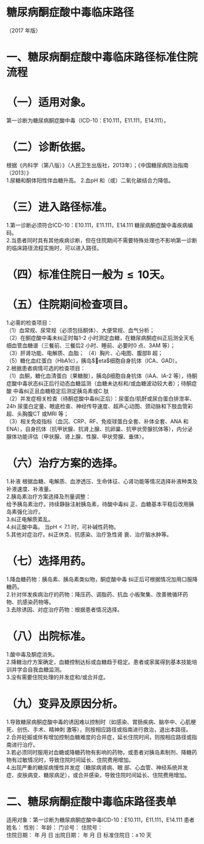 # 糖尿病酮症酸中毒临床路径  
（2017 年版）  
# 一、糖尿病酮症酸中毒临床路径标准住院流程  
# （一）适用对象。  
第一诊断为糖尿病酮症酸中毒（ICD-10：E10.111，E11.111，E14.111）。  
# （二）诊断依据。  
根据《内科学（第八版）》（人民卫生出版社，2013年）；《中国糖尿病防治指南（2013）》  
1.尿糖和酮体阳性伴血糖升高。 2.血pH 和（或）二氧化碳结合力降低。  
# （三）进入路径标准。  
1.第一诊断必须符合ICD-10：E10.111，E11.111，E14.111 糖尿病酮症酸中毒疾病编码。  
2.当患者同时具有其他疾病诊断，但在住院期间不需要特殊处理也不影响第一诊断的临床路径流程实施时，可以进入路径。  
# （四）标准住院日一般为${\leqslant}10$天。  
# （五）住院期间检查项目。  
1.必需的检查项目：  
（1）血常规、尿常规（必须包括酮体）、大便常规、血气分析；  
（2）在酮症酸中毒未纠正时每1-2 小时测定血糖，在糖尿病酮症纠正后测全天毛细血管血糖谱（三餐前、三餐后2 小时、睡前、必要时0 点、3AM 等）；  
（3）肝肾功能、电解质、血脂； （4）胸片、心电图、腹部B 超；  
（5）糖化血红蛋白（HbA1c），胰岛$eta$细胞自身抗体（ICA、GAD）。  
2.根据患者病情可选的检查项目：  
（1）血酮，糖化血清蛋白（果糖胺），胰岛β细胞自身抗体（IAA、IA-2 等），待酮症酸中毒状态纠正后行动态血糖监测（血糖未达标和/或血糖波动较大者）；待酮症酸 中毒纠正且血糖稳定后测定胰岛素或C 肽  
（2）并发症相关检查（待酮症酸中毒纠正后）：尿蛋白/肌酐或尿白蛋白排泄率、24h 尿蛋白定量、眼底检查、神经传导速度、超声心动图、颈动脉和下肢血管彩超、头胸腹CT 或MRI 等；  
（3）相关免疫指标（血沉、CRP、RF、免疫球蛋白全套、补体全套、ANA 和ENA），自身抗体（抗甲状腺、抗肾上腺、抗卵巢、抗甲状旁腺抗体等），内分泌腺体功能评估（甲状腺、肾上腺、性腺、甲状旁腺、垂体）。  
# （六）治疗方案的选择。  
1.补液 根据血糖、电解质、血渗透压、生命体征、心肾功能等情况选择补液种类及补液速度、补液量。  
2.胰岛素治疗方案选择及剂量调整：  
给予胰岛素治疗。持续静脉注射胰岛素，待酸中毒纠 正、血糖基本平稳后改用胰岛素强化治疗。  
3.纠正电解质紊乱。  
4.纠正酸中毒。 当$\mathrm{pH}{<}7.1$ 时，可补碱性药物。  
5.其他对症治疗。纠正休克、抗感染、治疗急性肾 衰、治疗脑水肿等。  
# （七）选择用药。  
1.降血糖药物：胰岛素、胰岛素类似物，酮症酸中毒 纠正后可根据情况加用口服降糖药。  
2.针对伴发疾病治疗的药物：降压药、调脂药、抗血 小板聚集、改善微循环药物、抗感染药物等。  
3.去除诱因、对症治疗药物：根据患者情况选择。  
# （八）出院标准。  
1.酸中毒及酮症消失。  
2.降糖治疗方案确定，血糖控制达标或血糖趋于稳定。患者或家属得到基本技能培训并学会自我血糖监测。  
3.没有需要住院处理的并发症和/或合并症。  
# （九）变异及原因分析。  
1.导致糖尿病酮症酸中毒的诱因难以控制时（如感染、胃肠疾病、脑卒中、心肌梗死、创伤、手术、精神刺 激等），则按相应路径或指南进行救治，退出本路径。  
2.合并妊娠或伴有增加控制血糖难度的合并症，延长住院时间，则按相应路径或指南进行治疗。  
3.若必须同时服用对血糖或降糖药物有影响的药物，或患者对胰岛素制剂、降糖药物有过敏情况时，导致住院时间延长、住院费用增加。  
4.出现严重的糖尿病慢性并发症（糖尿病肾病、眼 部、心血管、神经系统并发症、皮肤病变、糖尿病足），或合并感染，导致住院时间延长、住院费用增加。  
# 二、糖尿病酮症酸中毒临床路径表单  
适用对象：第一诊断为糖尿病酮症酸中毒ICD-10：E10.111，E11.111，E14.111  患者姓名：        性别：     年龄：    门诊号：        住院号：  
住院日期：   年  月  日    出院日期：  年  月  日   标准住院日：$\leqslant\!10$ 天  
